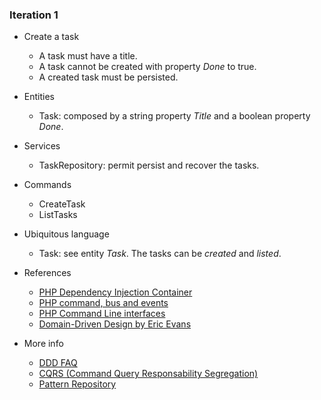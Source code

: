 ### Iteration 1

* Create a task
  - A task must have a title.
  - A task cannot be created with property *Done* to true.
  - A created task must be persisted.

* Entities
  - Task: composed by a string property *Title* and a boolean property *Done*.

* Services
  - TaskRepository: permit persist and recover the tasks.

* Commands
  - CreateTask
  - ListTasks

* Ubiquitous language
  - Task: see entity *Task*. The tasks can be *created* and *listed*.

* References
  - [PHP Dependency Injection Container](http://pimple.sensiolabs.org/)
  - [PHP command, bus and events](http://simplebus.github.io/MessageBus/)
  - [PHP Command Line interfaces](https://github.com/symfony/console)
  - [Domain-Driven Design by Eric Evans](http://dddcommunity.org/book/evans_2003/)

* More info
  - [DDD FAQ](http://cqrs.nu/Faq)
  - [CQRS (Command Query Responsability Segregation)](http://martinfowler.com/bliki/CQRS.html)
  - [Pattern Repository](http://martinfowler.com/eaaCatalog/repository.html)

